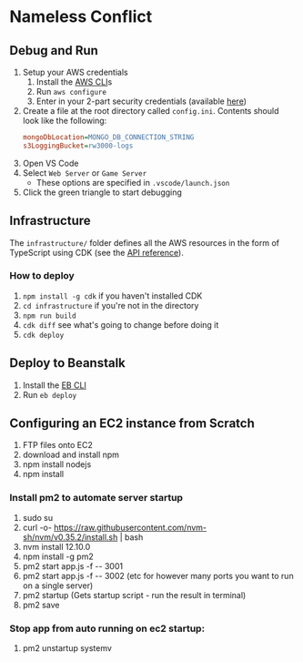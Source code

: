 # Nameless Conflict

## Debug and Run

1. Setup your AWS credentials
   1. Install the [AWS CLI](https://docs.aws.amazon.com/cli/latest/userguide/install-cliv2-windows.html)s
   1. Run `aws configure`
   1. Enter in your 2-part security credentials (available [here](https://console.aws.amazon.com/iam/home#/security_credentials))
1. Create a file at the root directory called `config.ini`. Contents should look like the following:
    ```ini
    mongoDbLocation=MONGO_DB_CONNECTION_STRING
    s3LoggingBucket=rw3000-logs
    ```
1. Open VS Code
1. Select `Web Server` or `Game Server`
   * These options are specified in `.vscode/launch.json`
1. Click the green triangle to start debugging

## Infrastructure

The `infrastructure/` folder defines all the AWS resources in the form of TypeScript using CDK (see the [API reference](https://docs.aws.amazon.com/cdk/api/latest/docs/aws-construct-library.html)).

### How to deploy

1. `npm install -g cdk`   if you haven't installed CDK
1. `cd infrastructure`    if you're not in the directory
1. `npm run build`
1. `cdk diff`             see what's going to change before doing it
1. `cdk deploy`

## Deploy to Beanstalk

1. Install the [EB CLI](https://docs.aws.amazon.com/elasticbeanstalk/latest/dg/eb-cli3-install-windows.html)
1. Run `eb deploy`

## Configuring an EC2 instance from Scratch

1. FTP files onto EC2
1. download and install npm
1. npm install nodejs
1. npm install

### Install pm2 to automate server startup
1. sudo su
1. curl -o- https://raw.githubusercontent.com/nvm-sh/nvm/v0.35.2/install.sh | bash
1. nvm install 12.10.0
1. npm install -g pm2
1. pm2 start app.js -f -- 3001
1. pm2 start app.js -f -- 3002 (etc for however many ports you want to run on a single server)
1. pm2 startup (Gets startup script - run the result in terminal)
1. pm2 save

### Stop app from auto running on ec2 startup:
1. pm2 unstartup systemv
